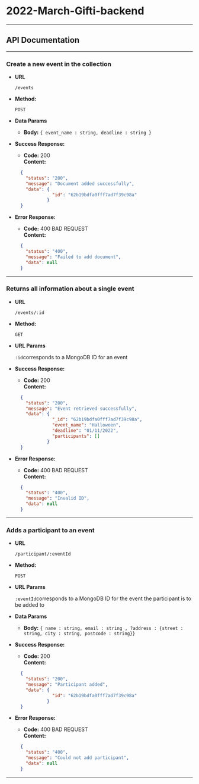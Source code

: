 # 2022-March-Gifti-backend

----
## API Documentation

----
### Create a new event in the collection

* **URL**

  `/events`

* **Method:**

  `POST` 

* **Data Params**

  * **Body:** `{ event_name : string, deadline : string }`

* **Success Response:**

    * **Code:** 200 <br />
      **Content:** <br />
    ```json
      {
        "status": "200",
        "message": "Document added successfully",
        "data": {
                  "id": "62b19bdfa0fff7ad7f39c98a"
                }
      }
    ```

    

* **Error Response:**

    * **Code:** 400 BAD REQUEST <br />
      **Content:** <br />
    ```json
      {
        "status": "400",
        "message": "Failed to add document",
        "data": null
      }
    ```

----
### Returns all information about a single event

* **URL**

  `/events/:id`

* **Method:**

  `GET`

* **URL Params**

   `:id`corresponds to a MongoDB ID for an event

* **Success Response:**

    * **Code:** 200 <br />
      **Content:** <br />
    ```json
      {
        "status": "200",
        "message": "Event retrieved successfully",
        "data": {
                  "_id": "62b19bdfa0fff7ad7f39c98a",
                  "event_name": "Halloween",
                  "deadline": "01/11/2022",
                  "participants": []
                }
      }
    ```



* **Error Response:**

    * **Code:** 400 BAD REQUEST <br />
      **Content:** <br />
    ```json
      {
        "status": "400",
        "message": "Invalid ID",
        "data": null
      }
    ```

----
### Adds a participant to an event

* **URL**

  `/participant/:eventId`

* **Method:**

  `POST`

* **URL Params**

  `:eventId`corresponds to a MongoDB ID for the event the participant is to be added to

* **Data Params**

    * **Body:** `{ name : string, email : string , ?address : {street : string, city : string, postcode : string}}`

* **Success Response:**

    * **Code:** 200 <br />
      **Content:** <br />
    ```json
      {
        "status": "200",
        "message": "Participant added",
        "data": {
                  "id": "62b19bdfa0fff7ad7f39c98a"
                }
      }
    ```



* **Error Response:**

    * **Code:** 400 BAD REQUEST <br />
      **Content:** <br />
    ```json
      {
        "status": "400",
        "message": "Could not add participant",
        "data": null
      }
    ```

----